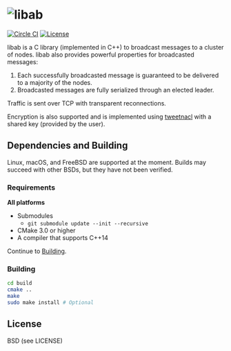 # ![libab](https://cloud.githubusercontent.com/assets/379404/14627354/8b207cb0-05c1-11e6-869b-4d8d33e369ee.png)

[![Circle CI](https://circleci.com/gh/Preetam/libab.svg?style=svg&circle-token=2aa19d53d438447eae03021c0e99571e8ceb5207)](https://circleci.com/gh/Preetam/libab) [![License](https://img.shields.io/badge/License-BSD%203--Clause-blue.svg)](https://github.com/Preetam/libab/blob/master/LICENSE)

libab is a C library (implemented in C++) to broadcast messages to a cluster of nodes. libab also
provides powerful properties for broadcasted messages:

1. Each successfully broadcasted message is guaranteed to be delivered to a majority of the nodes.
2. Broadcasted messages are fully serialized through an elected leader.

Traffic is sent over TCP with transparent reconnections.

Encryption is also supported and is implemented using [tweetnacl](https://tweetnacl.cr.yp.to/)
with a shared key (provided by the user).

## Dependencies and Building

Linux, macOS, and FreeBSD are supported at the moment.
Builds may succeed with other BSDs, but they have not been verified.

### Requirements

**All platforms**

- Submodules
  - `git submodule update --init --recursive`
- CMake 3.0 or higher
- A compiler that supports C++14

Continue to [Building](#building).

### Building

```sh
cd build
cmake ..
make
sudo make install # Optional
```

## License

BSD (see LICENSE)
